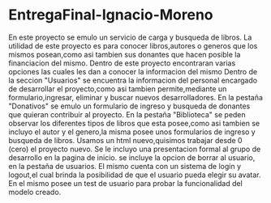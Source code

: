 # EntregaFinal-Ignacio-Moreno

En este proyecto se emulo un servicio de carga y busqueda de libros.
La utilidad de este proyecto es para conocer libros,autores o generos que los mismos posean,como asi tambien sus donantes que hacen posible la financiacion del mismo.
Dentro de este proyecto encontraran varias opciones las cuales les dan a conocer la informacion del mismo
Dentro de la seccion "Usuarios" se encuentra la informacion del personal encargado de desarrollar el proyecto,como asi tambien permite,mediante un formulario,ingresar, eliminar y buscar nuevos desarrolladores.
En la pestaña "Donativos" se emulo  un formulario de ingreso y busqueda de donantes que quieran contribuir al proyecto.
En la pestaña "Biblioteca" se peden observar los diferentes tipos de libros que esta posee,como asi tambien se incluyo el autor y el genero,la misma posee unos formularios de ingreso y busqueda de libros.
Usamos un html nuevo,quisimos trabajar desde 0 (cero) el proyecto nuevo.
Se le incluyo una presentacion formal al grupo de desarrollo en la pagina de inicio.
se incluye la opcion de borrar al usuario, en la pestaña de usuarios.
El mismo cuenta con un sistema de login y logout,el cual brinda la posibilidad de que el usuario pueda elegir su avatar.
En el mismo posee un test de usuario para probar la funcionalidad del modelo creado.



